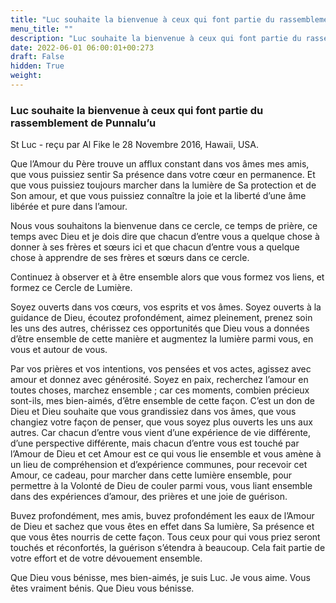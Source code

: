 ```yaml
---
title: "Luc souhaite la bienvenue à ceux qui font partie du rassemblement de Punnalu’u"
menu_title: ""
description: "Luc souhaite la bienvenue à ceux qui font partie du rassemblement de Punnalu’u"
date: 2022-06-01 06:00:01+00:273
draft: False
hidden: True
weight:
---
```

### Luc souhaite la bienvenue à ceux qui font partie du rassemblement de Punnalu’u

St Luc - reçu par Al Fike le 28 Novembre 2016, Hawaii, USA.

Que l’Amour du Père trouve un afflux constant dans vos âmes mes amis, que vous puissiez sentir Sa présence dans votre cœur en permanence. Et que vous puissiez toujours marcher dans la lumière de Sa protection et de Son amour, et que vous puissiez connaître la joie et la liberté d’une âme libérée et pure dans l’amour.

Nous vous souhaitons la bienvenue dans ce cercle, ce temps de prière, ce temps avec Dieu et je dois dire que chacun d’entre vous a quelque chose à donner à ses frères et sœurs ici et que chacun d’entre vous a quelque chose à apprendre de ses frères et sœurs dans ce cercle.

Continuez à observer et à être ensemble alors que vous formez vos liens, et formez ce Cercle de Lumière.

Soyez ouverts dans vos cœurs, vos esprits et vos âmes. Soyez ouverts à la guidance de Dieu, écoutez profondément, aimez pleinement, prenez soin les uns des autres, chérissez ces opportunités que Dieu vous a données d’être ensemble de cette manière et augmentez la lumière parmi vous, en vous et autour de vous.

Par vos prières et vos intentions, vos pensées et vos actes, agissez avec amour et donnez avec générosité. Soyez en paix, recherchez l’amour en toutes choses, marchez ensemble ; car ces moments, combien précieux sont-ils, mes bien-aimés, d’être ensemble de cette façon. C’est un don de Dieu et Dieu souhaite que vous grandissiez dans vos âmes, que vous changiez votre façon de penser, que vous soyez plus ouverts les uns aux autres. Car chacun d’entre vous vient d’une expérience de vie différente, d’une perspective différente, mais chacun d’entre vous est touché par l’Amour de Dieu et cet Amour est ce qui vous lie ensemble et vous amène à un lieu de compréhension et d’expérience communes, pour recevoir cet Amour, ce cadeau, pour marcher dans cette lumière ensemble, pour permettre à la Volonté de Dieu de couler parmi vous, vous liant ensemble dans des expériences d’amour, des prières et une joie de guérison.

Buvez profondément, mes amis, buvez profondément les eaux de l’Amour de Dieu et sachez que vous êtes en effet dans Sa lumière, Sa présence et que vous êtes nourris de cette façon. Tous ceux pour qui vous priez seront touchés et réconfortés, la guérison s’étendra à beaucoup. Cela fait partie de votre effort et de votre dévouement ensemble.

Que Dieu vous bénisse, mes bien-aimés, je suis Luc. Je vous aime. Vous êtes vraiment bénis. Que Dieu vous bénisse.
